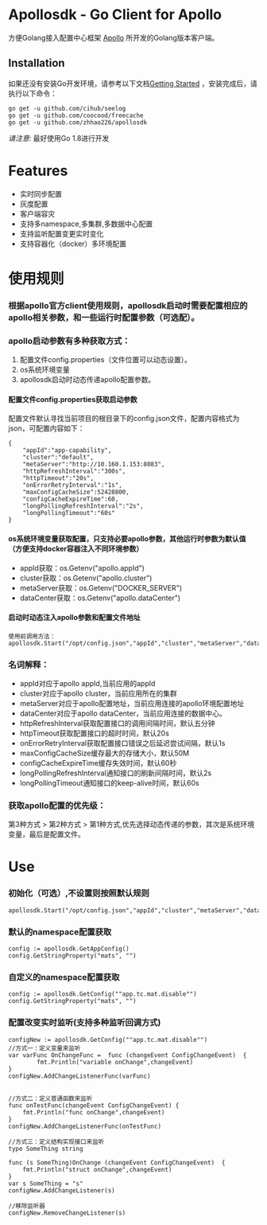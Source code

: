 Apollosdk - Go Client for Apollo
================================


方便Golang接入配置中心框架 [Apollo](https://github.com/ctripcorp/apollo) 所开发的Golang版本客户端。

Installation
------------

如果还没有安装Go开发环境，请参考以下文档[Getting Started](http://golang.org/doc/install.html) ，安装完成后，请执行以下命令：

``` shell
go get -u github.com/cihub/seelog
go get -u github.com/coocood/freecache
go get -u github.com/zhhao226/apollosdk
```


*请注意*: 最好使用Go 1.8进行开发

# Features
* 实时同步配置
* 灰度配置
* 客户端容灾
* 支持多namespace,多集群,多数据中心配置
* 支持监听配置变更实时变化
* 支持容器化（docker）多环境配置

# 使用规则
### 根据apollo官方client使用规则，apollosdk启动时需要配置相应的apollo相关参数，和一些运行时配置参数（可选配）。
### apollo启动参数有多种获取方式：
1. 配置文件config.properties（文件位置可以动态设置）。
2. os系统环境变量
3. apollosdk启动时动态传递apollo配置参数。

#### 配置文件config.properties获取启动参数
配置文件默认寻找当前项目的根目录下的config.json文件，配置内容格式为json，可配置内容如下：
```
{
    "appId":"app-capability",
    "cluster":"default",
    "metaServer":"http://10.160.1.153:8083",
    "httpRefreshInterval":"300s",
    "httpTimeout":"20s",
    "onErrorRetryInterval":"1s",
    "maxConfigCacheSize":52428800,
    "configCacheExpireTime":60,
    "longPollingRefreshInterval":"2s",
    "longPollingTimeout":"60s"
}
```
#### os系统环境变量获取配置，只支持必要apollo参数，其他运行时参数为默认值（方便支持docker容器注入不同环境参数）
- appId获取：os.Getenv("apollo.appId")
- cluster获取：os.Getenv("apollo.cluster")
- metaServer获取：os.Getenv("DOCKER_SERVER")
- dataCenter获取：os.Getenv("apollo.dataCenter")
#### 启动时动态注入apollo参数和配置文件地址
```
使用前调用方法：
apollosdk.Start("/opt/config.json","appId","cluster","metaServer","dataCenter")
```
### 名词解释：
- appId对应于apollo appId,当前应用的appId
- cluster对应于apollo cluster，当前应用所在的集群
- metaServer对应于apollo配置地址，当前应用连接的apollo环境配置地址
- dataCenter对应于apollo dataCenter，当前应用连接的数据中心。
- httpRefreshInterval获取配置接口的调用间隔时间，默认五分钟
- httpTimeout获取配置接口的超时时间，默认20s
- onErrorRetryInterval获取配置接口错误之后延迟尝试间隔，默认1s
- maxConfigCacheSize缓存最大的存储大小，默认50M
- configCacheExpireTime缓存失效时间，默认60秒
- longPollingRefreshInterval通知接口的刷新间隔时间，默认2s
- longPollingTimeout通知接口的keep-alive时间，默认60s

### 获取apollo配置的优先级：
第3种方式 > 第2种方式 > 第1种方式,优先选择动态传递的参数，其次是系统环境变量，最后是配置文件。

# Use
### 初始化（可选）,不设置则按照默认规则
```
apollosdk.Start("/opt/config.json","appId","cluster","metaServer","dataCenter")
```

### 默认的namespace配置获取
```
config := apollosdk.GetAppConfig()
config.GetStringProperty("mats", "")

```
### 自定义的namespace配置获取
```
config := apollosdk.GetConfig(""app.tc.mat.disable"")
config.GetStringProperty("mats", "")
```
### 配置改变实时监听(支持多种监听回调方式)
```
configNew := apollosdk.GetConfig(""app.tc.mat.disable"")
//方式一：定义变量来监听
var varFunc OnChangeFunc =  func (changeEvent ConfigChangeEvent)  {
		fmt.Println("variable onChange",changeEvent)
}
configNew.AddChangeListenerFunc(varFunc)


//方式二：定义普通函数来监听
func onTestFunc(changeEvent ConfigChangeEvent) {
	fmt.Println("func onChange",changeEvent)
}
configNew.AddChangeListenerFunc(onTestFunc)

//方式三：定义结构实现接口来监听
type SomeThing string

func (s SomeThing)OnChange (changeEvent ConfigChangeEvent)  {
	fmt.Println("struct onChange",changeEvent)
}
var s SomeThing = "s"
configNew.AddChangeListener(s)

//移除监听器
configNew.RemoveChangeListener(s)
```
